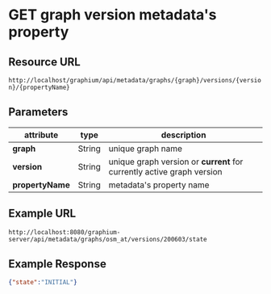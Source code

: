 # GET graph version metadata's property

## Resource URL

`http://localhost/graphium/api/metadata/graphs/{graph}/versions/{version}/{propertyName}`

## Parameters

| attribute        | type   | description                                                  |
| ---------------- | ------ | ------------------------------------------------------------ |
| **graph**        | String | unique graph name                                            |
| **version**      | String | unique graph version or **current** for currently active graph version |
| **propertyName** | String | metadata's property name                                     |

## Example URL

`http://localhost:8080/graphium-server/api/metadata/graphs/osm_at/versions/200603/state`

## Example Response

```json
{"state":"INITIAL"}
```

